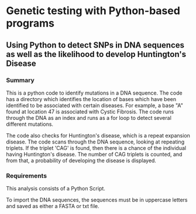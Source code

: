 # Genetic testing with Python-based programs
## Using Python to detect SNPs in DNA sequences as well as the likelihood to develop Huntington's Disease
### Summary
This is a python code to identify mutations in a DNA sequence. The code has a directory which identifies the location of bases which have been identified to be associated with certain diseases. For example, a base "A" found at location 47 is associated with Cystic Fibrosis. The code runs through the DNA as an index and runs as a for loop to detect several different mutations. 

The code also checks for Huntington's disease, which is a repeat expansion disease. The code scans through the DNA sequence, looking at repeating triplets. If the triplet 'CAG' is found, then there is a chance of the individual having Huntington's disease. The number of CAG triplets is counted, and from that, a probability of developing the disease is displayed.

### Requirements
This analysis consists of a Python Script.

To import the DNA sequences, the sequences must be in uppercase letters and saved as either a FASTA or txt file.
